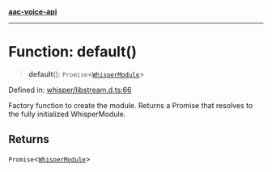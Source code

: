[**aac-voice-api**](../../../api-specification.md)

***

# Function: default()

> **default**(): `Promise`\<[`WhisperModule`](../interfaces/WhisperModule.md)\>

Defined in: [whisper/libstream.d.ts:66](https://github.com/Capstone-Projects-2025-Fall/project-001-aac-api/blob/681b1bef6f4d46f8f7614169d87f151ce783205a/src/whisper/libstream.d.ts#L66)

Factory function to create the module.
Returns a Promise that resolves to the fully initialized WhisperModule.

## Returns

`Promise`\<[`WhisperModule`](../interfaces/WhisperModule.md)\>
